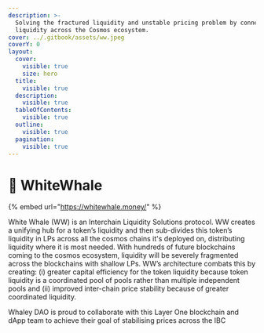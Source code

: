 ```yaml
---
description: >-
  Solving the fractured liquidity and unstable pricing problem by connecting
  liquidity across the Cosmos ecosystem.
cover: ../.gitbook/assets/ww.jpeg
coverY: 0
layout:
  cover:
    visible: true
    size: hero
  title:
    visible: true
  description:
    visible: true
  tableOfContents:
    visible: true
  outline:
    visible: true
  pagination:
    visible: true
---
```


# 🐳 WhiteWhale



{% embed url="https://whitewhale.money/" %}

White Whale (WW) is an Interchain Liquidity Solutions protocol. WW creates a unifying hub for a token’s liquidity and then sub-divides this token’s liquidity in LPs across all the cosmos chains it's deployed on, distributing liquidity where it is most needed. With hundreds of future blockchains coming to the cosmos ecosystem, liquidity will be severely fragmented across the blockchains with shallow LPs. WW’s architecture combats this by creating: (i) greater capital efficiency for the token liquidity because token liquidity is a coordinated pool of pools rather than multiple independent pools and (ii) improved inter-chain price stability because of greater coordinated liquidity.

Whaley DAO is proud to collaborate with this Layer One blockchain and dApp team to achieve their goal of stabilising prices across the IBC
